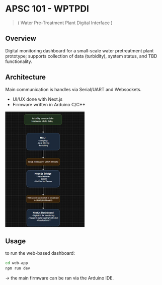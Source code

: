 # APSC 101 - WPTPDI 
> ( Water Pre-Treatment Plant Digital Interface )


## Overview 
Digital monitoring dashboard for a small-scale water pretreatment plant prototype; supports collection of data (turbidity), system status, and TBD functionality. 

## Architecture 
Main communication is handles via Serial/UART and Websockets. 
- UI/UX done with Next.js
- Firmware written in Arduino C/C++

<img src="/media/APSC_101_WPTPDI_diagram.png" width="50%" height="50%"  />
  

## Usage 

to run the web-based dashboard:
```bash
cd web-app
npm run dev
```

-> the main firmware can be ran via the Arduino IDE. 
